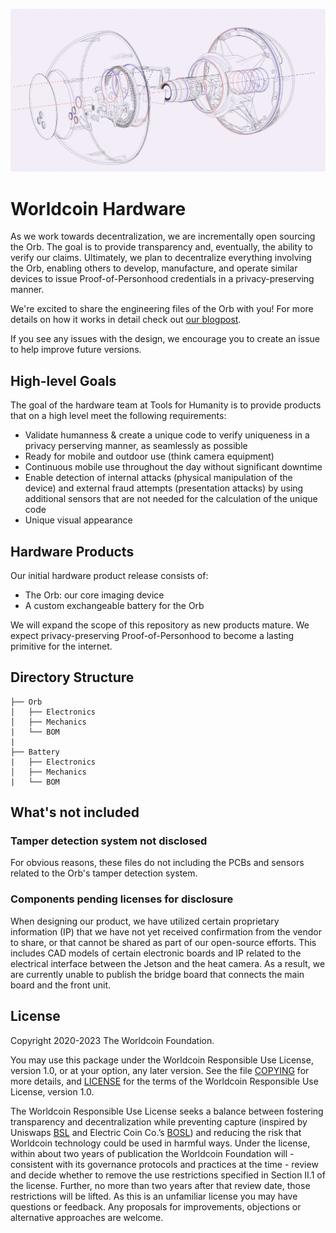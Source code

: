 ![Overview](overview.png)

# Worldcoin Hardware

As we work towards decentralization, we are incrementally open sourcing the Orb. The goal is to provide transparency and, eventually, the ability to verify our claims. Ultimately, we plan to decentralize everything involving the Orb, enabling others to develop, manufacture, and operate similar devices to issue Proof-of-Personhood credentials in a privacy-preserving manner. 

We're excited to share the engineering files of the Orb with you! For more details on how it works in detail check out [our blogpost](https://worldcoin.org/blog/engineering/opening-orb-look-inside-worldcoin-biometric-imaging-device).

If you see any issues with the design, we encourage you to create an issue to help improve future versions. 

## High-level Goals

The goal of the hardware team at Tools for Humanity is to provide products that on a high level meet the following requirements:

* Validate humanness & create a unique code to verify uniqueness in a privacy perserving manner, as seamlessly as possible
* Ready for mobile and outdoor use (think camera equipment)
* Continuous mobile use throughout the day without significant downtime
* Enable detection of internal attacks (physical manipulation of the device) and external fraud attempts (presentation attacks) by using additional sensors that are not needed for the calculation of the unique code
* Unique visual appearance

## Hardware Products

Our initial hardware product release consists of: 

* The Orb: our core imaging device
* A custom exchangeable battery for the Orb

We will expand the scope of this repository as new products mature. We expect privacy-preserving Proof-of-Personhood to become a lasting primitive for the internet.

## Directory Structure

    ├── Orb
    │   ├── Electronics
    │   ├── Mechanics
    |   └── BOM
    |
    ├── Battery
    |   ├── Electronics
    │   ├── Mechanics
    |   └── BOM

## What's not included

### Tamper detection system not disclosed 

For obvious reasons, these files do not including the PCBs and sensors related to the Orb's tamper detection system. 

### Components pending licenses for disclosure

When designing our product, we have utilized certain proprietary information (IP) that we have not yet received confirmation from the vendor to share, or that cannot be shared as part of our open-source efforts. This includes CAD models of certain electronic boards and IP related to the electrical interface between the Jetson and the heat camera. As a result, we are currently unable to publish the bridge board that connects the main board and the front unit.

## License

Copyright 2020-2023 The Worldcoin Foundation.

You may use this package under the Worldcoin Responsible Use License, version 1.0, or at your option, any later version. See the file [COPYING](COPYING.md) for more details, and [LICENSE](LICENSE.md) for the terms of the Worldcoin Responsible Use License, version 1.0.


The Worldcoin Responsible Use License seeks a balance between fostering transparency and decentralization while preventing capture (inspired by Uniswaps [BSL](https://uniswapfoundation.mirror.xyz/lr8hUW5FFYWmvsm9ZmO6bLdLAaAx5EAnFEbJG_OTd8g) and Electric Coin Co.’s [BOSL](https://electriccoin.co/blog/introducing-tgppl-a-radically-new-type-of-open-source-license/)) and reducing the risk that Worldcoin technology could be used in harmful ways. Under the license, within about two years of publication the Worldcoin Foundation will - consistent with its governance protocols and practices at the time - review and decide whether to remove the use restrictions specified in Section II.1 of the license. Further, no more than two years after that review date, those restrictions will be lifted. As this is an unfamiliar license you may have questions or feedback. Any proposals for improvements, objections or alternative approaches are welcome. 
